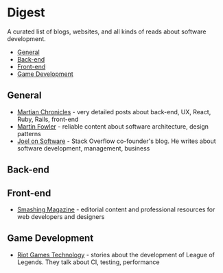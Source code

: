 # Digest

A curated list of blogs, websites, and all kinds of reads about software development.

- [General](#general)
- [Back-end](#back-end)
- [Front-end](#front-end)
- [Game Development](#game-development)

## General
* [Martian Chronicles](https://evilmartians.com/chronicles) - very detailed posts about back-end, UX, React, Ruby, Rails, front-end
* [Martin Fowler](https://martinfowler.com/) - reliable content about software architecture, design patterns
* [Joel on Software](https://www.joelonsoftware.com/) - Stack Overflow co-founder's blog. He writes about software development, management, business

## Back-end

## Front-end
* [Smashing Magazine](https://www.smashingmagazine.com/) - editorial content and professional resources for web developers and designers

## Game Development
* [Riot Games Technology](https://technology.riotgames.com/) - stories about the development of League of Legends. They talk about CI, testing, performance
